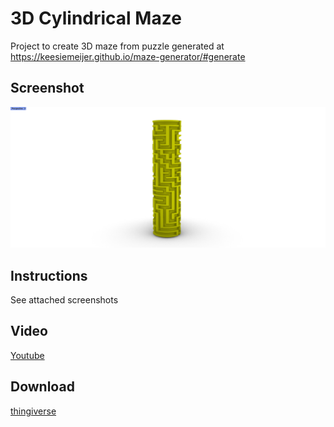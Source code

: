 # 3D Cylindrical Maze

Project to create 3D maze from puzzle generated at https://keesiemeijer.github.io/maze-generator/#generate

## Screenshot

![Rendered](Rendered.jpg)

## Instructions

See attached screenshots

## Video 

[Youtube](https://www.youtube.com/watch?v=91x7Eba9y6k)

## Download

[thingiverse](https://www.thingiverse.com/thing:5601881)